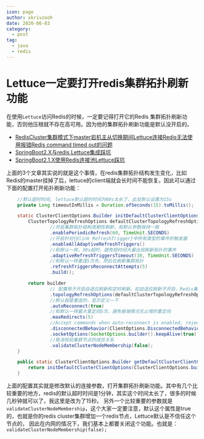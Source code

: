 ```yaml
---
icon: page
author: xkrivzooh
date: 2020-06-03
category:
  - post
tag:
  - java
  - redis
---
```


# Lettuce一定要打开redis集群拓扑刷新功能

在使用`Lettuce`访问Redis的时候，一定要记得打开它的Redis 集群拓扑刷新功能，否则他压根就不存在高可用。因为他的集群拓扑刷新功能是默认没开启的。

- [RedisCluster集群模式下master宕机主从切换期间Lettuce连接Redis无法使用报错Redis command timed out的问题](https://blog.csdn.net/ankeway/article/details/100136675)
- [SpringBoot2.X与redis Lettuce集成踩坑](https://juejin.im/post/5e12e39cf265da5d381d0f00)
- [SpringBoot2.1.X使用Redis连接池Lettuce踩坑](https://www.cnblogs.com/gavincoder/p/12731833.html)

上面的3个文章其实说的就是这个事情，在redis集群拓扑结构发生变化，比如Redis的master挂掉了后，lettuce的client端就会长时间不能恢复。因此可以通过下面的配置打开拓扑刷新功能：

```java
	//默认超时时间, lettuce默认超时时间为60s太长了，此处默认设置为15s
	private Long timeoutInMillis = Duration.ofSeconds(15).toMillis();

	static ClusterClientOptions.Builder initDefaultClusterClientOptions(ClusterClientOptions.Builder builder) {
		ClusterTopologyRefreshOptions defaultClusterTopologyRefreshOptions = ClusterTopologyRefreshOptions.builder()
				//开启集群拓扑结构周期性刷新，和默认参数保持一致
				.enablePeriodicRefresh(60, TimeUnit.SECONDS)
				//开启针对{@link RefreshTrigger}中所有类型的事件的触发器
				.enableAllAdaptiveRefreshTriggers()
				//和默认一样，30s超时，避免短时间大量出现刷新拓扑的事件
				.adaptiveRefreshTriggersTimeout(30, TimeUnit.SECONDS)
				//和默认一样重连5次先，然后在刷新集群拓扑
				.refreshTriggersReconnectAttempts(5)
				.build();

		return builder
				// 配置用于开启自适应刷新和定时刷新。如自适应刷新不开启，Redis集群变更时将会导致连接异常
				.topologyRefreshOptions(defaultClusterTopologyRefreshOptions)
				//默认就是重连的，显示定义一下
				.autoReconnect(true)
				//和默认一样最大重定向5次，避免极端情况无止境的重定向
				.maxRedirects(5)
				//Accept commands when auto-reconnect is enabled, reject commands when auto-reconnect is disabled.
				.disconnectedBehavior(ClientOptions.DisconnectedBehavior.DEFAULT)
				.socketOptions(SocketOptions.builder().keepAlive(true).tcpNoDelay(true).build())
				//取消校验集群节点的成员关系
				.validateClusterNodeMembership(false);
	}

	public static ClusterClientOptions.Builder getDefaultClusterClientOptionBuilder() {
		return initDefaultClusterClientOptions(ClusterClientOptions.builder());
	}
```

上面的配置其实就是修改默认的连接参数，打开集群拓扑刷新功能。其中有几个比较重要的地方，redis的默认超时时间是1分钟，其实这个时间太长了，很多的时候几秒钟就可以了，我这里是改为了15秒。
另外一个比较重要的参数就是`validateClusterNodeMembership`，这个大家一定要注意，默认这个属性是true的，也就是你的redis cluster集群增加一个redis节点，Lettuce默认是不信任这个节点的，
因此在内网的情况下，我们基本上都要关闭这个功能。也就是：`validateClusterNodeMembership(false);`
